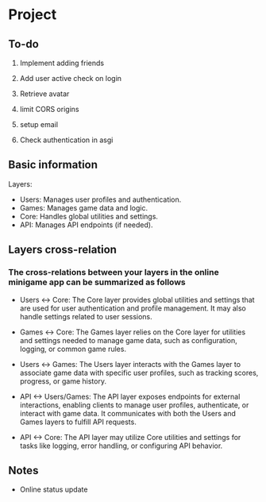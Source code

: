 # Project

## To-do

1. Implement adding friends
2. Add user active check on login
3. Retrieve avatar

3. limit CORS origins
4. setup email
5. Check authentication in asgi

## Basic information

Layers:

- Users: Manages user profiles and authentication.
- Games: Manages game data and logic.
- Core: Handles global utilities and settings.
- API: Manages API endpoints (if needed).

## Layers cross-relation

### The cross-relations between your layers in the online minigame app can be summarized as follows

- Users <-> Core: The Core layer provides global utilities and settings that are used for user authentication and profile management. It may also handle settings related to user sessions.

- Games <-> Core: The Games layer relies on the Core layer for utilities and settings needed to manage game data, such as configuration, logging, or common game rules.

- Users <-> Games: The Users layer interacts with the Games layer to associate game data with specific user profiles, such as tracking scores, progress, or game history.

- API <-> Users/Games: The API layer exposes endpoints for external interactions, enabling clients to manage user profiles, authenticate, or interact with game data. It communicates with both the Users and Games layers to fulfill API requests.

- API <-> Core: The API layer may utilize Core utilities and settings for tasks like logging, error handling, or configuring API behavior.

## Notes

- Online status update
